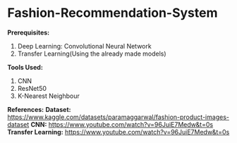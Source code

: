 # Fashion-Recommendation-System
**Prerequisites:**
1. Deep Learning: Convolutional Neural Network
2. Transfer Learning(Using the already made models)

**Tools Used:**
1. CNN
2. ResNet50
3. K-Nearest Neighbour
   
**References:**
**Dataset:** https://www.kaggle.com/datasets/paramaggarwal/fashion-product-images-dataset
**CNN:** https://www.youtube.com/watch?v=96JuiE7Medw&t=0s
**Transfer Learning:** https://www.youtube.com/watch?v=96JuiE7Medw&t=0s
